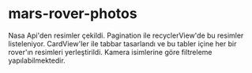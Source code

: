# mars-rover-photos

Nasa Api'den resimler çekildi.
Pagination ile recyclerView'de bu resimler listeleniyor.
CardView'ler ile tabbar tasarlandı ve bu tabler içine her bir rover'ın resimleri yerleştirildi.
Kamera isimlerine göre filtreleme yapılabilmektedir.
